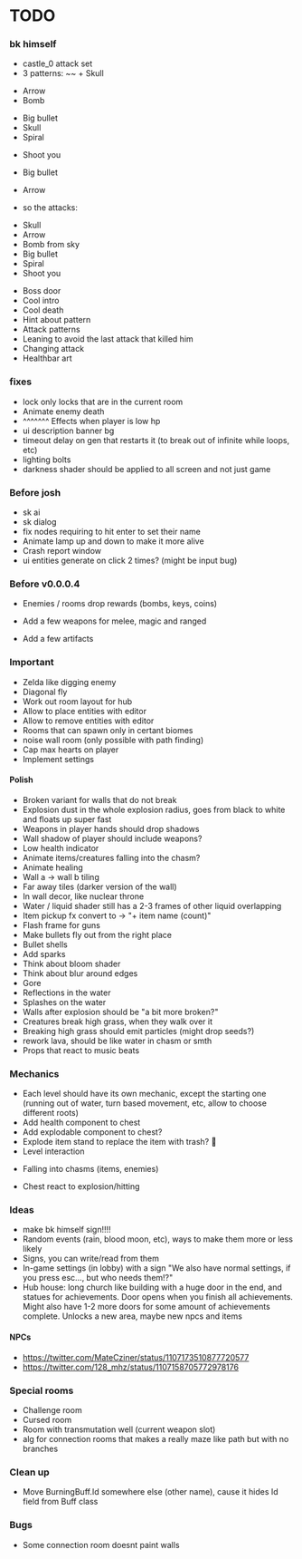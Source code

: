 # TODO

### bk himself

* castle_0 attack set
 * 3 patterns:
  ~~ + Skull
  + Arrow
  + Bomb
  - Big bullet
  - Skull
  - Spiral
  * Shoot you
  * Big bullet
  * Arrow
  
 * so the attacks:
  + Skull
  + Arrow
  + Bomb from sky
  + Big bullet
  + Spiral
  + Shoot you
  

* Boss door
* Cool intro
* Cool death
* Hint about pattern
* Attack patterns
* Leaning to avoid the last attack that killed him
* Changing attack
* Healthbar art

### fixes

* lock only locks that are in the current room
* Animate enemy death
* ^^^^^^^ Effects when player is low hp
* ui description banner bg
* timeout delay on gen that restarts it (to break out of infinite while loops, etc)
* lighting bolts
* darkness shader should be applied to all screen and not just game

### Before josh

* sk ai
* sk dialog
* fix nodes requiring to hit enter to set their name
* Animate lamp up and down to make it more alive
* Crash report window
* ui entities generate on click 2 times? (might be input bug)

### Before v0.0.0.4

* Enemies / rooms drop rewards (bombs, keys, coins)

* Add a few weapons for melee, magic and ranged
* Add a few artifacts

### Important

* Zelda like digging enemy
* Diagonal fly
* Work out room layout for hub
* Allow to place entities with editor
* Allow to remove entities with editor
* Rooms that can spawn only in certant biomes
* noise wall room (only possible with path finding)
* Cap max hearts on player
* Implement settings

#### Polish

* Broken variant for walls that do not break
* Explosion dust in the whole explosion radius, goes from black to white and floats up super fast
* Weapons in player hands should drop shadows
* Wall shadow of player should include weapons?
* Low health indicator
* Animate items/creatures falling into the chasm?
* Animate healing
* Wall a -> wall b tiling
* Far away tiles (darker version of the wall)
* In wall decor, like nuclear throne
* Water / liquid shader still has a 2-3 frames of other liquid overlapping
* Item pickup fx convert to -> "+ item name (count)"
* Flash frame for guns
* Make bullets fly out from the right place
* Bullet shells
* Add sparks
* Think about bloom shader
* Think about blur around edges
* Gore
* Reflections in the water
* Splashes on the water
* Walls after explosion should be "a bit more broken?"
* Creatures break high grass, when they walk over it
* Breaking high grass should emit particles (might drop seeds?)
* rework lava, should be like water in chasm or smth
* Props that react to music beats

### Mechanics

* Each level should have its own mechanic, except the starting one (running out of water, turn based movement, etc, allow to choose different roots)
* Add health component to chest
* Add explodable component to chest?
* Explode item stand to replace the item with trash? :thinking:
* Level interaction
 + Falling into chasms (items, enemies)
* Chest react to explosion/hitting

### Ideas

* make bk himself sign!!!!
* Random events (rain, blood moon, etc), ways to make them more or less likely
* Signs, you can write/read from them
* In-game settings (in lobby) with a sign "We also have normal settings, if you press esc..., but who needs them!?"
* Hub house: long church like building with a huge door in the end, and statues for achievements. Door opens when you finish all achievements. Might also have 1-2 more doors for some amount of achievements complete. Unlocks a new area, maybe new npcs and items

#### NPCs

* https://twitter.com/MateCziner/status/1107173510877720577
* https://twitter.com/128_mhz/status/1107158705772978176

### Special rooms

* Challenge room
* Cursed room
* Room with transmutation well (current weapon slot)
* alg for connection rooms that makes a really maze like path but with no branches

### Clean up

* Move BurningBuff.Id somewhere else (other name), cause it hides Id field from Buff class

### Bugs

* Some connection room doesnt paint walls
